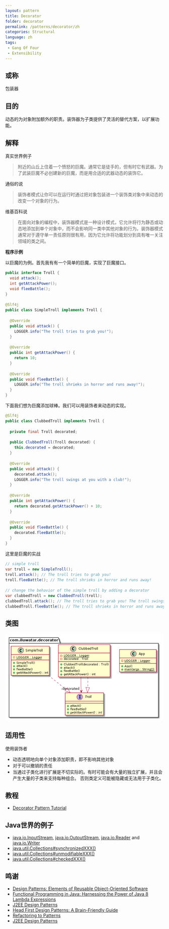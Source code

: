 ```yaml
---
layout: pattern
title: Decorator
folder: decorator
permalink: /patterns/decorator/zh
categories: Structural
language: zh
tags:
 - Gang Of Four
 - Extensibility
---
```


## 或称
包装器

## 目的
动态的为对象附加额外的职责。装饰器为子类提供了灵活的替代方案，以扩展功能。

## 解释

真实世界例子

> 附近的山丘上住着一个愤怒的巨魔。通常它是徒手的，但有时它有武器。为了武装巨魔不必创建新的巨魔，而是用合适的武器动态的装饰它。

通俗的说

> 装饰者模式让你可以在运行时通过把对象包装进一个装饰类对象中来动态的改变一个对象的行为。

维基百科说

> 在面向对象的编程中，装饰器模式是一种设计模式，它允许将行为静态或动态地添加到单个对象中，而不会影响同一类中其他对象的行为。装饰器模式通常对于遵守单一责任原则很有用，因为它允许将功能划分到具有唯一关注领域的类之间。

**程序示例**

以巨魔的为例。首先我有有一个简单的巨魔，实现了巨魔接口。

```java
public interface Troll {
  void attack();
  int getAttackPower();
  void fleeBattle();
}

@Slf4j
public class SimpleTroll implements Troll {

  @Override
  public void attack() {
    LOGGER.info("The troll tries to grab you!");
  }

  @Override
  public int getAttackPower() {
    return 10;
  }

  @Override
  public void fleeBattle() {
    LOGGER.info("The troll shrieks in horror and runs away!");
  }
}
```

下面我们想为巨魔添加球棒。我们可以用装饰者来动态的实现。

```java
@Slf4j
public class ClubbedTroll implements Troll {

  private final Troll decorated;

  public ClubbedTroll(Troll decorated) {
    this.decorated = decorated;
  }

  @Override
  public void attack() {
    decorated.attack();
    LOGGER.info("The troll swings at you with a club!");
  }

  @Override
  public int getAttackPower() {
    return decorated.getAttackPower() + 10;
  }

  @Override
  public void fleeBattle() {
    decorated.fleeBattle();
  }
}
```

这里是巨魔的实战

```java
// simple troll
var troll = new SimpleTroll();
troll.attack(); // The troll tries to grab you!
troll.fleeBattle(); // The troll shrieks in horror and runs away!

// change the behavior of the simple troll by adding a decorator
var clubbedTroll = new ClubbedTroll(troll);
clubbedTroll.attack(); // The troll tries to grab you! The troll swings at you with a club!
clubbedTroll.fleeBattle(); // The troll shrieks in horror and runs away!
```

## 类图
![alt text](../../../decorator/etc/decorator.urm.png "Decorator pattern class diagram")

## 适用性
使用装饰者

* 动态透明地向单个对象添加职责，即不影响其他对象
* 对于可以撤销的责任
* 当通过子类化进行扩展是不切实际的。有时可能会有大量的独立扩展，并且会产生大量的子类来支持每种组合。 否则类定义可能被隐藏或无法用于子类化。

## 教程
* [Decorator Pattern Tutorial](https://www.journaldev.com/1540/decorator-design-pattern-in-java-example)

## Java世界的例子
 * [java.io.InputStream](http://docs.oracle.com/javase/8/docs/api/java/io/InputStream.html), [java.io.OutputStream](http://docs.oracle.com/javase/8/docs/api/java/io/OutputStream.html),
 [java.io.Reader](http://docs.oracle.com/javase/8/docs/api/java/io/Reader.html) and [java.io.Writer](http://docs.oracle.com/javase/8/docs/api/java/io/Writer.html)
 * [java.util.Collections#synchronizedXXX()](http://docs.oracle.com/javase/8/docs/api/java/util/Collections.html#synchronizedCollection-java.util.Collection-)
 * [java.util.Collections#unmodifiableXXX()](http://docs.oracle.com/javase/8/docs/api/java/util/Collections.html#unmodifiableCollection-java.util.Collection-)
 * [java.util.Collections#checkedXXX()](http://docs.oracle.com/javase/8/docs/api/java/util/Collections.html#checkedCollection-java.util.Collection-java.lang.Class-)


## 鸣谢

* [Design Patterns: Elements of Reusable Object-Oriented Software](https://www.amazon.com/gp/product/0201633612/ref=as_li_tl?ie=UTF8&camp=1789&creative=9325&creativeASIN=0201633612&linkCode=as2&tag=javadesignpat-20&linkId=675d49790ce11db99d90bde47f1aeb59)
* [Functional Programming in Java: Harnessing the Power of Java 8 Lambda Expressions](https://www.amazon.com/gp/product/1937785467/ref=as_li_tl?ie=UTF8&camp=1789&creative=9325&creativeASIN=1937785467&linkCode=as2&tag=javadesignpat-20&linkId=7e4e2fb7a141631491534255252fd08b)
* [J2EE Design Patterns](https://www.amazon.com/gp/product/0596004273/ref=as_li_tl?ie=UTF8&camp=1789&creative=9325&creativeASIN=0596004273&linkCode=as2&tag=javadesignpat-20&linkId=48d37c67fb3d845b802fa9b619ad8f31)
* [Head First Design Patterns: A Brain-Friendly Guide](https://www.amazon.com/gp/product/0596007124/ref=as_li_tl?ie=UTF8&camp=1789&creative=9325&creativeASIN=0596007124&linkCode=as2&tag=javadesignpat-20&linkId=6b8b6eea86021af6c8e3cd3fc382cb5b)
* [Refactoring to Patterns](https://www.amazon.com/gp/product/0321213351/ref=as_li_tl?ie=UTF8&camp=1789&creative=9325&creativeASIN=0321213351&linkCode=as2&tag=javadesignpat-20&linkId=2a76fcb387234bc71b1c61150b3cc3a7)
* [J2EE Design Patterns](https://www.amazon.com/gp/product/0596004273/ref=as_li_tl?ie=UTF8&camp=1789&creative=9325&creativeASIN=0596004273&linkCode=as2&tag=javadesignpat-20&linkId=f27d2644fbe5026ea448791a8ad09c94)
